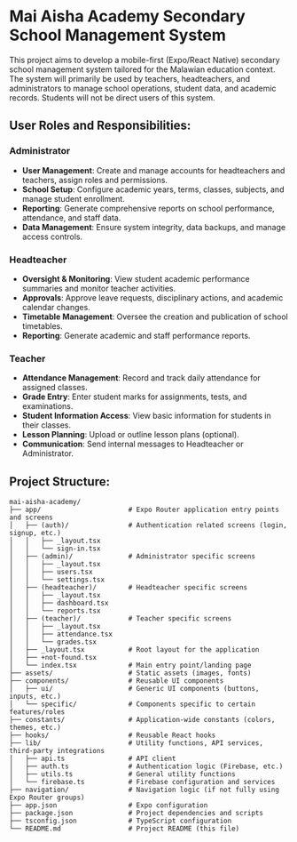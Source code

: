 
# Mai Aisha Academy Secondary School Management System

This project aims to develop a mobile-first (Expo/React Native) secondary school management system tailored for the Malawian education context. The system will primarily be used by teachers, headteachers, and administrators to manage school operations, student data, and academic records. Students will not be direct users of this system.

## User Roles and Responsibilities:

### Administrator
- **User Management**: Create and manage accounts for headteachers and teachers, assign roles and permissions.
- **School Setup**: Configure academic years, terms, classes, subjects, and manage student enrollment.
- **Reporting**: Generate comprehensive reports on school performance, attendance, and staff data.
- **Data Management**: Ensure system integrity, data backups, and manage access controls.
 
### Headteacher
- **Oversight & Monitoring**: View student academic performance summaries and monitor teacher activities.
- **Approvals**: Approve leave requests, disciplinary actions, and academic calendar changes.
- **Timetable Management**: Oversee the creation and publication of school timetables.
- **Reporting**: Generate academic and staff performance reports.

### Teacher
- **Attendance Management**: Record and track daily attendance for assigned classes.
- **Grade Entry**: Enter student marks for assignments, tests, and examinations.
- **Student Information Access**: View basic information for students in their classes.
- **Lesson Planning**: Upload or outline lesson plans (optional).
- **Communication**: Send internal messages to Headteacher or Administrator.

## Project Structure:

```
mai-aisha-academy/
├── app/                      # Expo Router application entry points and screens
│   ├── (auth)/               # Authentication related screens (login, signup, etc.)
│   │   ├── _layout.tsx
│   │   └── sign-in.tsx
│   ├── (admin)/              # Administrator specific screens
│   │   ├── _layout.tsx
│   │   ├── users.tsx
│   │   └── settings.tsx
│   ├── (headteacher)/        # Headteacher specific screens
│   │   ├── _layout.tsx
│   │   ├── dashboard.tsx
│   │   └── reports.tsx
│   ├── (teacher)/            # Teacher specific screens
│   │   ├── _layout.tsx
│   │   ├── attendance.tsx
│   │   └── grades.tsx
│   ├── _layout.tsx           # Root layout for the application
│   ├── +not-found.tsx
│   └── index.tsx             # Main entry point/landing page
├── assets/                   # Static assets (images, fonts)
├── components/               # Reusable UI components
│   ├── ui/                   # Generic UI components (buttons, inputs, etc.)
│   └── specific/             # Components specific to certain features/roles
├── constants/                # Application-wide constants (colors, themes, etc.)
├── hooks/                    # Reusable React hooks
├── lib/                      # Utility functions, API services, third-party integrations
│   ├── api.ts                # API client
│   ├── auth.ts               # Authentication logic (Firebase, etc.)
│   ├── utils.ts              # General utility functions
│   └── firebase.ts           # Firebase configuration and services
├── navigation/               # Navigation logic (if not fully using Expo Router groups)
├── app.json                  # Expo configuration
├── package.json              # Project dependencies and scripts
├── tsconfig.json             # TypeScript configuration
└── README.md                 # Project README (this file)
```


